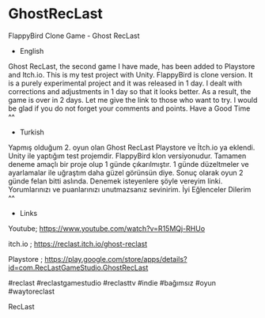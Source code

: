 # GhostRecLast
FlappyBird Clone Game - Ghost RecLast

- English

Ghost RecLast, the second game I have made, has been added to Playstore and Itch.io. This is my test project with Unity. FlappyBird is clone version. It is a purely experimental project and it was released in 1 day. I dealt with corrections and adjustments in 1 day so that it looks better. As a result, the game is over in 2 days. Let me give the link to those who want to try. I would be glad if you do not forget your comments and points. Have a Good Time ^^

- Turkish


Yapmış olduğum 2. oyun olan Ghost RecLast Playstore ve İtch.io ya eklendi. Unity ile yaptığım test projemdir. FlappyBird klon versiyonudur. Tamamen deneme amaçlı bir proje olup 1 günde çıkarılmıştır. 1 günde düzeltmeler ve ayarlamalar ile uğraştım daha güzel görünsün diye. Sonuç olarak oyun 2 günde felan bitti aslında. Denemek isteyenlere şöyle vereyim linki. Yorumlarınızı ve puanlarınızı unutmazsanız sevinirim. İyi Eğlenceler Dilerim ^^

- Links


Youtube; https://www.youtube.com/watch?v=R15MQj-RHUo


itch.io ; https://reclast.itch.io/ghost-reclast


Playstore ; https://play.google.com/store/apps/details?id=com.RecLastGameStudio.GhostRecLast

#reclast #reclastgamestudio #reclasttv #indie #bağımsız #oyun #waytoreclast


RecLast
